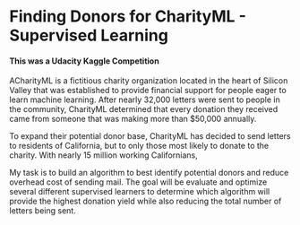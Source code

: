 ﻿#  Finding Donors for CharityML - Supervised Learning


#### This was a Udacity Kaggle Competition
ACharityML is a fictitious charity organization located in the heart of Silicon Valley that was established to provide financial support for people eager to learn machine learning. After nearly 32,000 letters were sent to people in the community, CharityML determined that every donation they received came from someone that was making more than $50,000 annually.

To expand their potential donor base, CharityML has decided to send letters to residents of California, but to only those most likely to donate to the charity. With nearly 15 million working Californians, 

My task is to build an algorithm to best identify potential donors and reduce overhead cost of sending mail. The goal will be evaluate and optimize several different supervised learners to determine which algorithm will provide the highest donation yield while also reducing the total number of letters being sent. 
